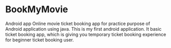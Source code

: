 # BookMyMovie
Android app
Online movie ticket booking app for practice purpose of Android application using java. This is my first android application. It basic ticket booking app, which is giving you temporary ticket booking experience for beginner ticket booking user.
